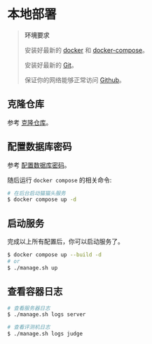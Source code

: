 # 本地部署

> **环境要求**
>
> 安装好最新的 [docker](https://www.docker.com/) 和 [docker-compose](https://docs.docker.com/compose/)。
>
> 安装好最新的 [Git](https://git-scm.com/)。
>
> 保证你的网络能够正常访问 [Github](https://github.com/)。

## 克隆仓库

参考 [克隆仓库](/deploy/server.html#克隆仓库)。

## 配置数据库密码

参考 [配置数据库密码](/deploy/server.html#配置数据库密码)。

随后运行 `docker compose` 的相关命令:

```bash
# 在后台启动猫猫头服务
$ docker compose up -d
```

## 启动服务

完成以上所有配置后，你可以启动服务了。

```bash
$ docker compose up --build -d
# or
$ ./manage.sh up
```

## 查看容器日志

```bash
# 查看服务器日志
$ ./manage.sh logs server

# 查看评测机日志
$ ./manage.sh logs judge
```
